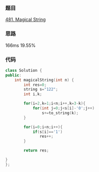 ### 题目
[481. Magical String](https://leetcode-cn.com/problems/magical-string/submissions/)
### 思路
166ms 19.55%

### 代码
```c++
class Solution {
public:
    int magicalString(int n) {
        int res=0;
        string s="122";
        int i,k;

        for(i=2,k=1;i<n;i++,k=3-k){
            for(int j=0;j<s[i]-'0';j++)
                s+=to_string(k);
        }   

        for(i=0;i<n;i++){
            if(s[i]=='1')
               res++;
        }

        return res;

}
};
```
